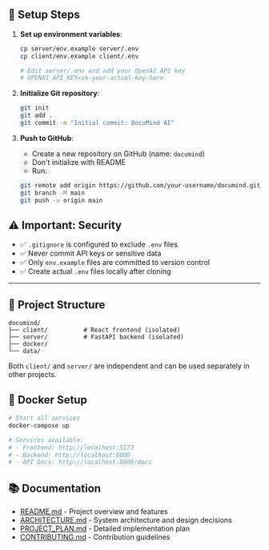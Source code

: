## 🔐 Setup Steps

1. **Set up environment variables**:
   ```bash
   cp server/env.example server/.env
   cp client/env.example client/.env
   
   # Edit server/.env and add your OpenAI API key
   # OPENAI_API_KEY=sk-your-actual-key-here
   ```

2. **Initialize Git repository**:
   ```bash
   git init
   git add .
   git commit -m "Initial commit: DocuMind AI"
   ```

3. **Push to GitHub**:
   - Create a new repository on GitHub (name: `documind`)
   - Don't initialize with README
   - Run:
   ```bash
   git remote add origin https://github.com/your-username/documind.git
   git branch -M main
   git push -u origin main
   ```

## ⚠️ Important: Security

- ✅ `.gitignore` is configured to exclude `.env` files
- ✅ Never commit API keys or sensitive data
- ✅ Only `env.example` files are committed to version control
- ✅ Create actual `.env` files locally after cloning

---

## 📂 Project Structure

```
documind/
├── client/          # React frontend (isolated)
├── server/          # FastAPI backend (isolated)
├── docker/
└── data/
```

Both `client/` and `server/` are independent and can be used separately in other projects.

## 🐳 Docker Setup

```bash
# Start all services
docker-compose up

# Services available:
# - Frontend: http://localhost:5173
# - Backend: http://localhost:8000
# - API Docs: http://localhost:8000/docs
```

## 📚 Documentation

- [README.md](./README.md) - Project overview and features
- [ARCHITECTURE.md](./ARCHITECTURE.md) - System architecture and design decisions
- [PROJECT_PLAN.md](./PROJECT_PLAN.md) - Detailed implementation plan
- [CONTRIBUTING.md](./CONTRIBUTING.md) - Contribution guidelines

